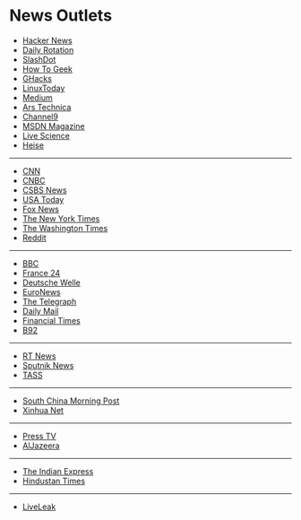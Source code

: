 # News Outlets

* [Hacker News](https://news.ycombinator.com/)
* [Daily Rotation](http://www.dailyrotation.com/)
* [SlashDot](https://slashdot.org/)
* [How To Geek](http://www.howtogeek.com/)
* [GHacks](http://www.ghacks.net/)
* [LinuxToday](http://www.linuxtoday.com/)
* [Medium](https://medium.com/)
* [Ars Technica](https://arstechnica.com/)
* [Channel9](https://channel9.msdn.com/)
* [MSDN Magazine](https://msdn.microsoft.com/en-us/magazine/default.aspx)
* [Live Science](https://www.livescience.com/news)
* [Heise](https://www.heise.de/newsticker/)

<hr>

* [CNN](https://edition.cnn.com/world)
* [CNBC](https://www.cnbc.com/world-news/)
* [CSBS News](https://www.cbsnews.com/world/)
* [USA Today](https://usatoday.com/)
* [Fox News](https://www.foxnews.com/world)
* [The New York Times](https://www.nytimes.com/section/world)
* [The Washington Times](https://www.washingtontimes.com/news/world/)
* [Reddit](https://www.reddit.com/r/worldnews/)

<hr>

* [BBC](http://www.bbc.co.uk/news/world/) 
* [France 24](https://www.france24.com/en/)
* [Deutsche Welle](https://www.dw.com/en/top-stories/world/s-1429)
* [EuroNews](https://www.euronews.com/news/international)
* [The Telegraph](https://www.telegraph.co.uk/news/world/)
* [Daily Mail](https://www.dailymail.co.uk/news/worldnews/index.html)
* [Financial Times](https://www.ft.com/world)
* [B92](https://www.b92.net/eng/news/world.php)

<hr>

* [RT News](http://rt.com/news/)
* [Sputnik News](https://sputniknews.com/)
* [TASS](http://tass.com/world)

<hr>

* [South China Morning Post](http://www.scmp.com/news/world)
* [Xinhua Net](http://www.xinhuanet.com/english/world/index.htm)

<hr>

* [Press TV](https://www.presstv.com/)
* [AlJazeera](https://www.aljazeera.com/news/)

<hr>

* [The Indian Express](https://indianexpress.com/section/world/)
* [Hindustan Times](https://www.hindustantimes.com/world-news/)

<hr>

* [LiveLeak](https://www.liveleak.com/c/news)

